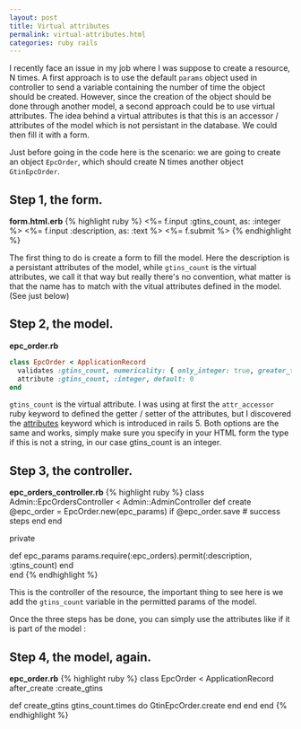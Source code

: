 ```yaml
---
layout: post
title: Virtual attributes
permalink: virtual-attributes.html
categories: ruby rails
---
```


I recently face an issue in my job where I was suppose to create a resource, N times. A first approach is to use the default `params` object used in controller to send a variable containing the number of time the object should be created. However, since the creation of the object should be done through another model, a second approach could be to use virtual attributes. The idea behind a virtual attributes is that this is an accessor / attributes of the model which is not persistant in the database. We could then fill it with a form.

Just before going in the code here is the scenario: we are going to create an object `EpcOrder`, which should create N times another object `GtinEpcOrder`.

## Step 1, the form.
__form.html.erb__
{% highlight ruby %}
<%= f.input :gtins_count, as: :integer %>
<%= f.input :description, as: :text %>
<%= f.submit %>
{% endhighlight %}

The first thing to do is create a form to fill the model. Here the description is a persistant attributes of the model, while `gtins_count` is the virtual attributes, we call it that way but really there's no convention, what matter is that the name has to match with the vitual attributes defined in the model. (See just below)

## Step 2, the model.
__epc_order.rb__
```rb
class EpcOrder < ApplicationRecord
  validates :gtins_count, numericality: { only_integer: true, greater_than: 0, less_than_or_equal_to: 10.000 }
  attribute :gtins_count, :integer, default: 0
end
```

`gtins_count` is the virtual attribute. I was using at first the `attr_accessor` ruby keyword to defined the getter / setter of the attributes, but I discovered the [attributes](https://api.rubyonrails.org/classes/ActiveRecord/Attributes/ClassMethods.html) keyword which is introduced in rails 5. Both options are the same and works, simply make sure you specify in your HTML form the type if this is not a string, in our case gtins_count is an integer.

## Step 3, the controller.
__epc_orders_controller.rb__
{% highlight ruby %}
class Admin::EpcOrdersController < Admin::AdminController
  def create
    @epc_order = EpcOrder.new(epc_params)
    if @epc_order.save
      # success steps
    end
  end

  private

  def epc_params
    params.require(:epc_orders).permit(:description, :gtins_count)
  end  
end
{% endhighlight %}

This is the controller of the resource, the important thing to see here is we add the `gtins_count` variable in the permitted params of the model.

Once the three steps has be done, you can simply use the attributes like if it is part of the model :

## Step 4, the model, again.
__epc_order.rb__
{% highlight ruby %}
class EpcOrder < ApplicationRecord
  after_create :create_gtins

  def create_gtins
    gtins_count.times do
      GtinEpcOrder.create
    end
  end
end
{% endhighlight %}

